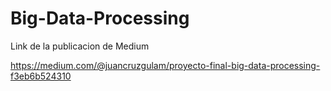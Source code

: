 # Big-Data-Processing

Link de la publicacion de Medium

https://medium.com/@juancruzgulam/proyecto-final-big-data-processing-f3eb6b524310
